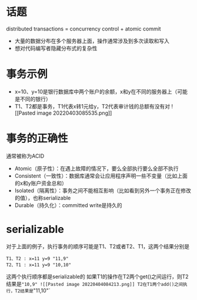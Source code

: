 # 话题
 distributed transactions = concurrency control + atomic commit
  - 大量的数据分布在多个服务器上面，操作通常涉及到多次读取和写入
  - 想对代码编写者隐藏分布式的复杂性
# 事务示例
- x=10、y=10是银行数据库中两个账户的余额，x和y在不同的服务器上（可能是不同的银行）
- T1、T2都是事务，T1代表x转1元给y，T2代表审计钱的总额有没有对
![[Pasted image 20220403085535.png]]
# 事务的正确性
通常被称为ACID
- Atomic（原子性）：在遇上故障的情况下，要么全部执行要么全部不执行
- Consistent（一致性）：数据库通常会让应用程序声明一些不变量（比如上面的x和y账户资金总和）
- Isolated（隔离性）：事务之间不能相互影响（比如看到另外一个事务正在修改的值），也称serializable
- Durable（持久化）：committed write是持久的
# serializable
对于上面的例子，执行事务的顺序可能是T1、T2或者T2、T1，这两个结果分别是
```
T1、T2 : x=11 y=9 "11,9" 
T2、T1 : x=11 y=9 "10,10"
```
这两个执行顺序都是serializable的
如果T1的操作在T2两个get()之间运行，则T2结果是`"10,9"
![[Pasted image 20220404084213.png]]
T2在T1两个add()之间执行，T2结果是`"11,10"`

